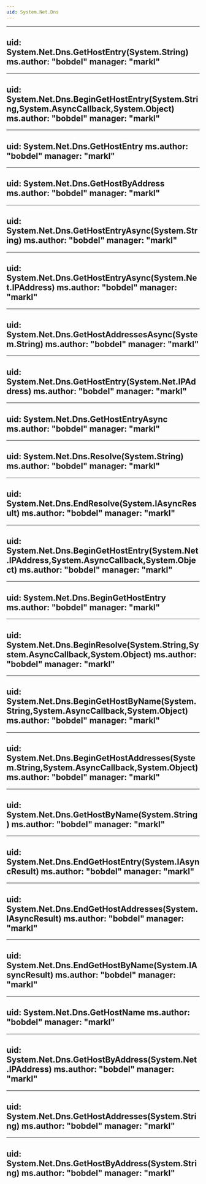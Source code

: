 ```yaml
---
uid: System.Net.Dns
---
```


---
uid: System.Net.Dns.GetHostEntry(System.String)
ms.author: "bobdel"
manager: "markl"
---

---
uid: System.Net.Dns.BeginGetHostEntry(System.String,System.AsyncCallback,System.Object)
ms.author: "bobdel"
manager: "markl"
---

---
uid: System.Net.Dns.GetHostEntry
ms.author: "bobdel"
manager: "markl"
---

---
uid: System.Net.Dns.GetHostByAddress
ms.author: "bobdel"
manager: "markl"
---

---
uid: System.Net.Dns.GetHostEntryAsync(System.String)
ms.author: "bobdel"
manager: "markl"
---

---
uid: System.Net.Dns.GetHostEntryAsync(System.Net.IPAddress)
ms.author: "bobdel"
manager: "markl"
---

---
uid: System.Net.Dns.GetHostAddressesAsync(System.String)
ms.author: "bobdel"
manager: "markl"
---

---
uid: System.Net.Dns.GetHostEntry(System.Net.IPAddress)
ms.author: "bobdel"
manager: "markl"
---

---
uid: System.Net.Dns.GetHostEntryAsync
ms.author: "bobdel"
manager: "markl"
---

---
uid: System.Net.Dns.Resolve(System.String)
ms.author: "bobdel"
manager: "markl"
---

---
uid: System.Net.Dns.EndResolve(System.IAsyncResult)
ms.author: "bobdel"
manager: "markl"
---

---
uid: System.Net.Dns.BeginGetHostEntry(System.Net.IPAddress,System.AsyncCallback,System.Object)
ms.author: "bobdel"
manager: "markl"
---

---
uid: System.Net.Dns.BeginGetHostEntry
ms.author: "bobdel"
manager: "markl"
---

---
uid: System.Net.Dns.BeginResolve(System.String,System.AsyncCallback,System.Object)
ms.author: "bobdel"
manager: "markl"
---

---
uid: System.Net.Dns.BeginGetHostByName(System.String,System.AsyncCallback,System.Object)
ms.author: "bobdel"
manager: "markl"
---

---
uid: System.Net.Dns.BeginGetHostAddresses(System.String,System.AsyncCallback,System.Object)
ms.author: "bobdel"
manager: "markl"
---

---
uid: System.Net.Dns.GetHostByName(System.String)
ms.author: "bobdel"
manager: "markl"
---

---
uid: System.Net.Dns.EndGetHostEntry(System.IAsyncResult)
ms.author: "bobdel"
manager: "markl"
---

---
uid: System.Net.Dns.EndGetHostAddresses(System.IAsyncResult)
ms.author: "bobdel"
manager: "markl"
---

---
uid: System.Net.Dns.EndGetHostByName(System.IAsyncResult)
ms.author: "bobdel"
manager: "markl"
---

---
uid: System.Net.Dns.GetHostName
ms.author: "bobdel"
manager: "markl"
---

---
uid: System.Net.Dns.GetHostByAddress(System.Net.IPAddress)
ms.author: "bobdel"
manager: "markl"
---

---
uid: System.Net.Dns.GetHostAddresses(System.String)
ms.author: "bobdel"
manager: "markl"
---

---
uid: System.Net.Dns.GetHostByAddress(System.String)
ms.author: "bobdel"
manager: "markl"
---
